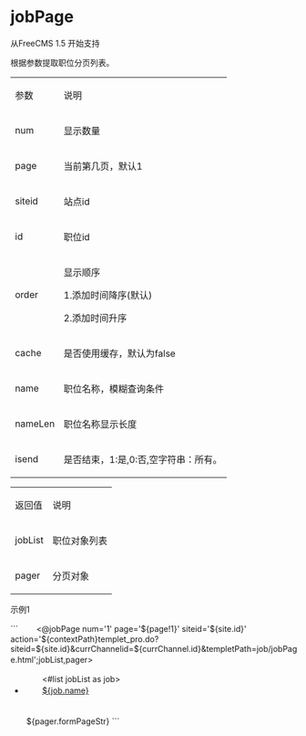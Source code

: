 # jobPage #

<p>
<span>从FreeCMS 1.5 开始支持</span><span></span>
</p>
<p>
<span>根据参数提取职位分页列表。</span><span></span>
</p>
<table>
<tbody>
<tr>
<td>
<p>
<span>参数</span><span></span>
</p>
</td>
<td>
<p>
<span>说明</span><span></span>
</p>
</td>
</tr>
<tr>
<td>
<p>
<span>num</span><span></span>
</p>
</td>
<td>
<p>
<span>显示数量</span><span></span>
</p>
</td>
</tr>
<tr>
<td>
<p>
<span>page</span><span></span>
</p>
</td>
<td>
<p>
<span>当前第几页，默认1</span><span> </span><span></span>
</p>
</td>
</tr>
<tr>
<td>
<p>
<span>siteid</span><span></span>
</p>
</td>
<td>
<p>
<span>站点id</span><span></span>
</p>
</td>
</tr>
<tr>
<td>
<p>
<span>id</span><span></span>
</p>
</td>
<td>
<p>
<span>职位</span><span>id</span><span></span>
</p>
</td>
</tr>
<tr>
<td>
<p>
<span>order</span><span></span>
</p>
</td>
<td>
<p>
<span>显示顺序</span><span></span>
</p>
<p>
<span>1.</span><span>添加</span><span>时间降序(默认)</span><span></span>
</p>
<p>
<span>2.</span><span>添加</span><span>时间升序</span><span></span>
</p>
</td>
</tr>
<tr>
<td>
<p>
<span>cache</span><span></span>
</p>
</td>
<td>
<p>
<span>是否使用缓存，默认为false</span><span></span>
</p>
</td>
</tr>
<tr>
<td>
<p>
<span>name</span><span></span>
</p>
</td>
<td>
<p>
<span>职位名称，模糊查询条件</span><span></span>
</p>
</td>
</tr>
<tr>
<td>
<p>
<span>name</span><span>Len</span><span></span>
</p>
</td>
<td>
<p>
<span>职位名称</span><span>显示长度</span><span></span>
</p>
</td>
</tr>
<tr>
<td>
<p>
<span>isend</span><span></span>
</p>
</td>
<td>
<p>
<span>是否结束，1:是,0:否,空字符串：所有。</span><span></span>
</p>
</td>
</tr>
</tbody>
</table>
<p>
<span></span>
</p>
<table>
<tbody>
<tr>
<td>
<p>
<span>返回值</span><span></span>
</p>
</td>
<td>
<p>
<span>说明</span><span></span>
</p>
</td>
</tr>
<tr>
<td>
<p>
<span>jobList</span><span></span>
</p>
</td>
<td>
<p>
<span>职位对象列表</span><span></span>
</p>
</td>
</tr>
<tr>
<td>
<p>
<span>pager</span><span></span>
</p>
</td>
<td>
<p>
<span>分页对象</span><span></span>
</p>
</td>
</tr>
</tbody>
</table>
<p>
<span></span>
</p>
<p>
<span>示例1</span><span></span>
</p>
```
　　<@jobPage  num='1' page='${page!1}' siteid='${site.id}' action='${contextPath}templet_pro.do?siteid=${site.id}&currChannelid=${currChannel.id}&templetPath=job/jobPage.html';jobList,pager>
　　
　　<ul>
　　	<#list jobList as job>
　　	<li>
　　		<a href="${contextPath}templet_pro.do?siteid=${site.id}&currChannelid=${currChannel.id}&templetPath=job/job.html&jobid=${job.id}">${job.name}</a>
　　	</li>
　　	</#list>
　　</ul>
　　${pager.formPageStr}
</@jobPage>
```